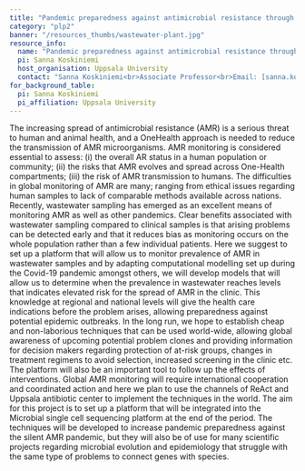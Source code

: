 ```yaml
---
title: "Pandemic preparedness against antimicrobial resistance through wastewater monitoring"
category: "plp2"
banner: "/resources_thumbs/wastewater-plant.jpg"
resource_info:
  name: "Pandemic preparedness against antimicrobial resistance through wastewater monitoring"
  pi: Sanna Koskiniemi
  host_organisation: Uppsala University
  contact: "Sanna Koskiniemi<br>Associate Professor<br>Email: [sanna.koskiniemi@icm.uu.se](mailto:sanna.koskiniemi@icm.uu.se)"
for_background_table:
  pi: Sanna Koskiniemi
  pi_affiliation: Uppsala University
---
```


The increasing spread of antimicrobial resistance (AMR) is a serious threat to human and animal health, and a OneHealth approach is needed to reduce the transmission of AMR microorganisms. AMR monitoring is considered essential to assess: (i) the overall AR status in a human population or community; (ii) the risks that AMR evolves and spread across One-Health compartments; (iii) the risk of AMR transmission to humans. The difficulties in global monitoring of AMR are many; ranging from ethical issues regarding human samples to lack of comparable methods available across nations. Recently, wastewater sampling has emerged as an excellent means of monitoring AMR as well as other pandemics. Clear benefits associated with wastewater sampling compared to clinical samples is that arising problems can be detected early and that it reduces bias as monitoring occurs on the whole population rather than a few individual patients. Here we suggest to set up a platform that will allow us to monitor prevalence of AMR in wastewater samples and by adapting computational modelling set up during the Covid-19 pandemic amongst others, we will develop models that will allow us to determine when the prevalence in wastewater reaches levels that indicates elevated risk for the spread of AMR in the clinic. This knowledge at regional and national levels will give the health care indications before the problem arises, allowing preparedness against potential epidemic outbreaks. In the long run, we hope to establish cheap and non-laborious techniques that can be used world-wide, allowing global awareness of upcoming potential problem clones and providing information for decision makers regarding protection of at-risk groups, changes in treatment regimens to avoid selection, increased screening in the clinic etc. The platform will also be an important tool to follow up the effects of interventions. Global AMR monitoring will require international cooperation and coordinated action and here we plan to use the channels of ReAct and Uppsala antibiotic center to implement the techniques in the world. The aim for this project is to set up a platform that will be integrated into the Microbial single cell sequencing platform at the end of the period. The techniques will be developed to increase pandemic preparedness against the silent AMR pandemic, but they will also be of use for many scientific projects regarding microbial evolution and epidemiology that struggle with the same type of problems to connect genes with species.
